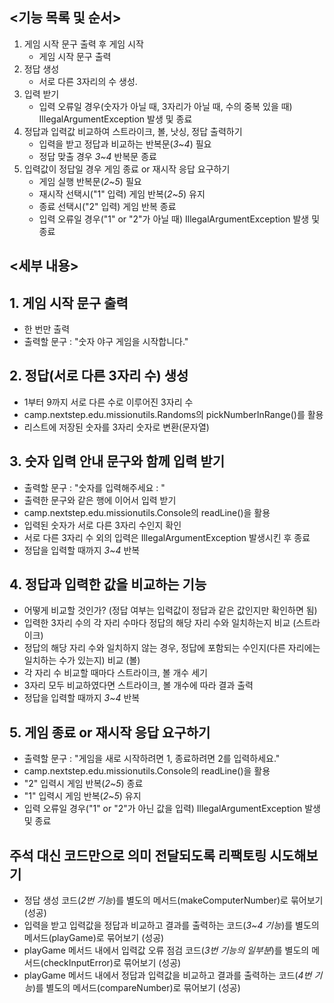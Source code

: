 ## <기능 목록 및 순서>

1. 게임 시작 문구 출력 후 게임 시작
    - 게임 시작 문구 출력
2. 정답 생성
    - 서로 다른 3자리의 수 생성.
3. 입력 받기
    - 입력 오류일 경우(숫자가 아닐 때, 3자리가 아닐 때, 수의 중복 있을 때) IllegalArgumentException 발생 및 종료
4. 정답과 입력값 비교하여 스트라이크, 볼, 낫싱, 정답 출력하기
    - 입력을 받고 정답과 비교하는 반복문(_3~4_) 필요
    - 정답 맞출 경우 _3~4_ 반복문 종료
5. 입력값이 정답일 경우 게임 종료 or 재시작 응답 요구하기
    - 게임 실행 반복문(_2~5_) 필요
    - 재시작 선택시("1" 입력) 게임 반복(_2~5_) 유지
    - 종료 선택시("2" 입력) 게임 반복 종료
    - 입력 오류일 경우("1" or "2"가 아닐 때) IllegalArgumentException 발생 및 종료

## **<세부 내용>**

## 1. 게임 시작 문구 출력

- 한 번만 출력
- 출력할 문구 : "숫자 야구 게임을 시작합니다."

## 2. 정답(서로 다른 3자리 수) 생성

- 1부터 9까지 서로 다른 수로 이루어진 3자리 수
- camp.nextstep.edu.missionutils.Randoms의 pickNumberInRange()를 활용
- 리스트에 저장된 숫자를 3자리 숫자로 변환(문자열)

## 3. 숫자 입력 안내 문구와 함께 입력 받기

- 출력할 문구 : "숫자를 입력해주세요 : "
- 출력한 문구와 같은 행에 이어서 입력 받기
- camp.nextstep.edu.missionutils.Console의 readLine()을 활용
- 입력된 숫자가 서로 다른 3자리 수인지 확인
- 서로 다른 3자리 수 외의 입력은 IllegalArgumentException 발생시킨 후 종료
- 정답을 입력할 때까지 _3~4_ 반복

## 4. 정답과 입력한 값을 비교하는 기능

- 어떻게 비교할 것인가? (정답 여부는 입력값이 정답과 같은 값인지만 확인하면 됨)
- 입력한 3자리 수의 각 자리 수마다 정답의 해당 자리 수와 일치하는지 비교 (스트라이크)
- 정답의 해당 자리 수와 일치하지 않는 경우, 정답에 포함되는 수인지(다른 자리에는 일치하는 수가 있는지) 비교 (볼)
- 각 자리 수 비교할 때마다 스트라이크, 볼 개수 세기
- 3자리 모두 비교하였다면 스트라이크, 볼 개수에 따라 결과 출력
- 정답을 입력할 때까지 _3~4_ 반복

## 5. 게임 종료 or 재시작 응답 요구하기

- 출력할 문구 : "게임을 새로 시작하려면 1, 종료하려면 2를 입력하세요."
- camp.nextstep.edu.missionutils.Console의 readLine()을 활용
- "2" 입력시 게임 반복(_2~5_) 종료
- "1" 입력시 게임 반복(_2~5_) 유지
- 입력 오류일 경우("1" or "2"가 아닌 값을 입력) IllegalArgumentException 발생 및 종료

## 주석 대신 코드만으로 의미 전달되도록 리팩토링 시도해보기

- 정답 생성 코드(_2번 기능_)를 별도의 메서드(makeComputerNumber)로 묶어보기 (성공)
- 입력을 받고 입력값을 정답과 비교하고 결과를 출력하는 코드(_3~4 기능_)를 별도의 메서드(playGame)로 묶어보기 (성공)
- playGame 메서드 내에서 입력값 오류 점검 코드(_3번 기능의 일부분_)를 별도의 메서드(checkInputError)로 묶어보기 (성공)
- playGame 메서드 내에서 정답과 입력값을 비교하고 결과를 출력하는 코드(_4번 기능_)를 별도의 메서드(compareNumber)로 묶어보기 (성공)